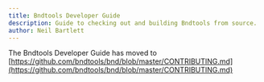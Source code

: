 ```yaml
---
title: Bndtools Developer Guide
description: Guide to checking out and building Bndtools from source.
author: Neil Bartlett
---
```


The Bndtools Developer Guide has moved to [https://github.com/bndtools/bnd/blob/master/CONTRIBUTING.md](https://github.com/bndtools/bnd/blob/master/CONTRIBUTING.md)